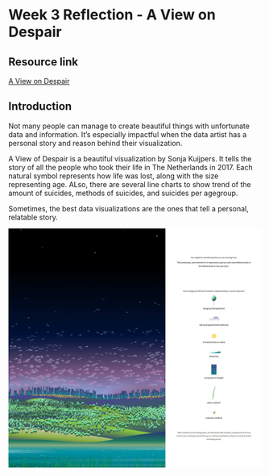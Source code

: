 # Week 3 Reflection - A View on Despair
## Resource link
[A View on Despair](https://www.studioterp.nl/a-view-on-despair-a-datavisualization-project-by-studio-terp/)
## Introduction
Not many people can manage to create beautiful things with unfortunate data and information. It’s especially impactful when the data artist has a personal story and reason behind their visualization.

A View of Despair is a beautiful visualization by Sonja Kuijpers. It tells the story of all the people who took their life in The Netherlands in 2017. Each natural symbol represents how life was lost, along with the size representing age. ALso, there are several line charts to show trend of the amount of suicides, methods of suicides, and suicides per agegroup.

Sometimes, the best data visualizations are the ones that tell a personal, relatable story.

![img](img/3-1.jpg)

